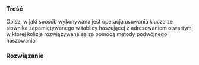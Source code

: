 ### Treść
Opisz, w jaki sposób wykonywana jest operacja usuwania klucza ze słownika zapamiętywanego
w tablicy haszującej z adresowaniem otwartym, w której kolizje rozwiązywane są za pomocą metody podwójnego
haszowania.

### Rozwiązanie
